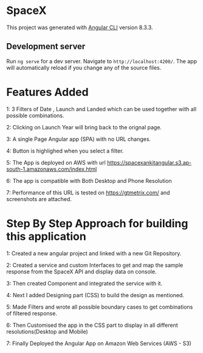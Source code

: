 # SpaceX

This project was generated with [Angular CLI](https://github.com/angular/angular-cli) version 8.3.3.

## Development server

Run `ng serve` for a dev server. Navigate to `http://localhost:4200/`. The app will automatically reload if you change any of the source files.

# Features Added

1: 3 Filters of Date , Launch and Landed which can be used together with all possible combinations.

2: Clicking on Launch Year will bring back to the orignal page.

3: A single Page Angular app (SPA) with no URL changes.

4: Button is highlighed when you select a filter.

5: The App is deployed on AWS with url  https://spacexankitangular.s3.ap-south-1.amazonaws.com/index.html

6: The app is compatible with Both Desktop and Phone Resolution

7: Performance of this URL is tested on https://gtmetrix.com/  and screenshots are attached.


# Step By Step Approach for building this application

1: Created a new angular project and linked with a new Git Repository.

2: Created a service and custom Interfaces to  get and map the sample response from the SpaceX API and display data on console.

3: Then created Component and integrated the service with it.

4: Next I added Designing part (CSS) to build the design as mentioned.

5: Made Filters and wrote all possible boundary cases to get combinations of filtered response.

6: Then Customised the app in the CSS part to display in all different resolutions(Desktop and Mobile)

7: Finally Deployed the Angular App on Amazon Web Services (AWS - S3)

